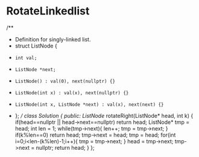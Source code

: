 # RotateLinkedlist
/**
 * Definition for singly-linked list.
 * struct ListNode {
 *     int val;
 *     ListNode *next;
 *     ListNode() : val(0), next(nullptr) {}
 *     ListNode(int x) : val(x), next(nullptr) {}
 *     ListNode(int x, ListNode *next) : val(x), next(next) {}
 * };
 */
class Solution {
public:
    ListNode* rotateRight(ListNode* head, int k) {
        if(head==nullptr || head->next==nullptr) return head;
        ListNode* tmp = head;
        int len = 1;
        while(tmp->next){
            len++;
            tmp = tmp->next;
        }
        if(k%len==0) return head;
        tmp->next = head;
        tmp = head;
        for(int i=0;i<len-(k%len)-1;i++){
            tmp = tmp->next;
        }
        head = tmp->next;
        tmp->next = nullptr;
        return head;
    }
};

